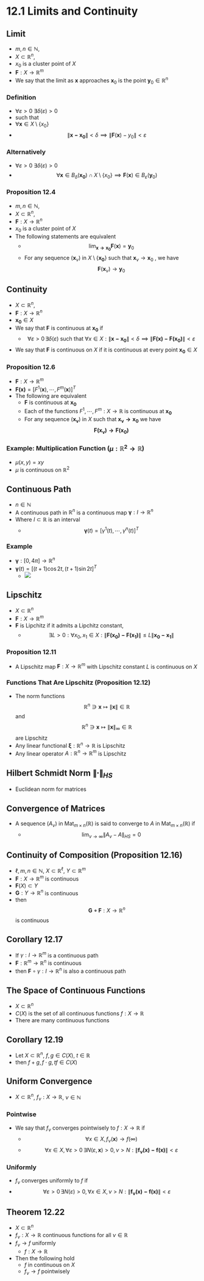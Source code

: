 # 12.1 Limits and Continuity

## Limit
* $m,n\in\mathbb{N}$, 
* $X\subset\mathbb{R}^n$, 
* $x_0$ is a cluster point of $X$
* $\mathbf{F}:X\rightarrow\mathbb{R}^m$
* We say that the limit as $\mathbf{x}$ approaches $\mathbf{x}_0$ is the point $\mathbf{y}_0\in\mathbb{R}^n$ 

### Definition
* $\forall\varepsilon >0 ~\exists\delta(\varepsilon)>0$
* such that
* $\forall\mathbf{x}\in X\setminus \{x_0\}$
* $$\lVert \mathbf{x-x_0}\rVert < \delta \implies \lVert \mathbf{F}(\mathbf{x})-y_0\rVert < \varepsilon$$

### Alternatively
* $\forall\varepsilon >0 ~\exists\delta(\varepsilon)>0$
* $$\forall\mathbf{x}\in B_{\delta}(\mathbf{x_0})\cap X\setminus \{x_0\} \implies \mathbf{F}(\mathbf{x})\in B_{\varepsilon}(\mathbf{y}_0)$$

### Proposition 12.4
* $m,n\in\mathbb{N}$, 
* $X\subset\mathbb{R}^n$, 
* $\mathbf{F}:X\rightarrow\mathbb{R}^n$
* $x_0$ is a cluster point of $X$
* The following statements are equivalent
	* $$\lim_{\mathbf{x\rightarrow x_0}}\mathbf{F}(\mathbf{x})=\mathbf{y}_0$$
	* For any sequence $(\mathbf{x}_{\nu})$ in $X\setminus\{\mathbf{x_0}\}$ such that $\mathbf{x}_{\nu}\rightarrow \mathbf{x}_{0}$ , we have $$\mathbf{F}(\mathbf{x}_{\nu})\rightarrow \mathbf{y}_0$$

## Continuity 
* $X\subset\mathbb{R}^n$, 
* $\mathbf{F}:X\rightarrow\mathbb{R}^n$
* $\mathbf{x_0}\in X$
* We say that $\mathbf{F}$ is continuous at $\mathbf{x_0}$ if
	* $$\forall\varepsilon>0\, \exists\delta(\varepsilon) \text{ such that } \forall x\in X: \lVert \mathbf{x-x_0} \rVert < \delta \implies \lVert \mathbf{F(x)-F(x_0)} \rVert < \varepsilon$$
* We say that $\mathbf{F}$ is continuous on $X$ if it is continuous at every point $\mathbf{x_0}\in X$

### Proposition 12.6
* $\mathbf{F}:X\rightarrow \mathbb{R}^m$
* $\mathbf{F(x)}=[F^1(\mathbf{x}),\cdots,F^m(\mathbf{x})]^T$
* The following are equivalent
	* $\mathbf{F}$ is continuous at $\mathbf{x_0}$
	* Each of the functions $F^1,\cdots,F^m:X\rightarrow\mathbb{R}$ is continuous at $\mathbf{x_0}$
	* For any sequence $(\mathbf{x_{\nu}})$ in $X$ such that $\mathbf{x_{\nu}\rightarrow x_0}$ we have $$\mathbf{F(x_{\nu})\rightarrow F(x_0)}$$

### Example: Multiplication Function ($\mu:\mathbb{R}^2\rightarrow\mathbb{R}$)
* $\mu(x,y) = xy$
* $\mu$ is continuous on $\mathbb{R}^2$

## Continuous Path
* $n\in\mathbb{N}$
* A continuous path in $\mathbb{R}^n$ is a continuous map $\boldsymbol{\gamma}:I\rightarrow\mathbb{R}^n$
* Where $I\subset \mathbb{R}$ is an interval
	* $$\boldsymbol{\gamma}(t)=[\gamma^1(t),\cdots,\gamma^n(t)]^T$$ 

### Example
* $\boldsymbol{\gamma}:[0,4\pi]\rightarrow\mathbb{R}^n$
* $\boldsymbol{\gamma}(t)=[(t+1)\cos{2t},(t+1)\sin{2t}]^T$
	* ![](/helix.png)

## Lipschitz
* $X\subset\mathbb{R}^n$
* $\mathbf{F}:X\rightarrow \mathbb{R}^m$
* $\mathbf{F}$ is Lipchitz if it admits a Lipchitz constant,
	* $$\exists L > 0: \forall x_0,x_1\in X: \lVert \mathbf{F(x_0)-F(x_1)}\rVert \leq L \lVert\mathbf{x_0-x_1}\rVert$$

### Proposition 12.11
* A Lipschitz map $\mathbf{F}:X\rightarrow \mathbb{R}^m$  with Lipschitz constant $L$ is continuous on $X$

### Functions That Are Lipschitz (Proposition 12.12)
* The norm functions $$\mathbb{R}^n \ni \mathbf{x} \mapsto \lVert \mathbf{x}\rVert \in \mathbb{R}$$ and $$\mathbb{R}^n \ni \mathbf{x} \mapsto \lVert \mathbf{x}\rVert_{\infty} \in \mathbb{R}$$ are Lipschitz
* Any linear functional $\boldsymbol{\xi}:\mathbb{R}^n\rightarrow\mathbb{R}$ is Lipschitz
* Any linear operator $A:\mathbb{R}^n\rightarrow\mathbb{R}^m$ is Lipschitz

## Hilbert Schmidt Norm $\lVert \cdot \rVert_{HS}$
* Euclidean norm for matrices

## Convergence of Matrices
* A sequence $(A_{\nu})$ in $\text{Mat}_{m\times n}(\mathbb{R})$ is said to converge to $A$ in $\text{Mat}_{m\times n}(\mathbb{R})$ if
	* $$\lim_{\nu \rightarrow \infty} \lVert A_{\nu}-A\rVert_{HS}=0$$

## Continuity of Composition (Proposition 12.16)
* $\ell,m,n\in\mathbb{N}$, $X\subset \mathbb{R}^{\ell}$, $Y\subset \mathbb{R}^m$
* $\mathbf{F}:X\rightarrow \mathbb{R}^m$ is continuous
* $\mathbf{F}(X)\subset Y$
* $\mathbf{G}:Y\rightarrow \mathbb{R}^n$ is continuous
* then $$\mathbf{G\circ F}: X \rightarrow \mathbb{R}^n$$ is continuous

## Corollary 12.17
* If $\gamma:I\rightarrow \mathbb{R}^m$ is a continuous path
* $\mathbf{F}:\mathbb{R}^m\rightarrow\mathbb{R}^n$ is continuous
* then $\mathbf{F} \circ \gamma: I \rightarrow\mathbb{R}^n$ is also a continuous path

## The Space of Continuous Functions
* $X\subset\mathbb{R}^n$
* $C(X)$ is the set of all continuous functions $f:X\rightarrow\mathbb{R}$
* There are many continuous functions

## Corollary 12.19
* Let $X\subset\mathbb{R}^n$, $f,g\in C(X)$, $t\in\mathbb{R}$
* then $f+g,f\cdot g, tf \in C(X)$

##  Uniform Convergence
* $X\subset\mathbb{R}^n$, $f_{\nu}:X\rightarrow\mathbb{R}$, $\nu\in\mathbb{N}$

### Pointwise
* We say that $f_{\nu}$ converges pointwisely to $f:X\rightarrow\mathbb{R}$ if
	* $$\forall x\in X, f_{\nu}(\mathbf{x})\rightarrow f(\infty)$$
	* $$\forall x\in X, \forall\varepsilon>0\, \exists N(\varepsilon,\mathbf{x})>0, \nu > N: \lVert \mathbf{f_{\nu}(x)-f(x)} \rVert < \varepsilon$$

### Uniformly
* $f_{\nu}$ converges uniformly to $f$ if
* $$\forall\varepsilon>0\, \exists N(\varepsilon)>0,\forall x\in X, \nu > N: \lVert \mathbf{f_{\nu}(x)-f(x)} \rVert < \varepsilon$$

## Theorem 12.22
* $X\subset \mathbb{R}^n$
* $f_{\nu}:X\rightarrow\mathbb{R}$ continuous functions for all $\nu\in\mathbb{R}$
*  $f_{\nu}\rightarrow f$ uniformly
	* $f:X\rightarrow\mathbb{R}$
* Then the following hold
	* $f$ in continuous on $X$ 
	* $f_{\nu}\rightarrow f$ pointwisely
